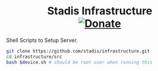 <div align="center">
<h1>Stadis Infrastructure<br>
<a href="https://chse.dev/donate"><img alt="Donate" src="https://img.shields.io/badge/Donate_To_This_Project-brightgreen"></a>
</h1></div>

Shell Scripts to Setup Server.

```bash
git clone https://github.com/stadis/infrastructure.git
cd infrastructure/src
bash $device.sh # should be root user when running this
```

